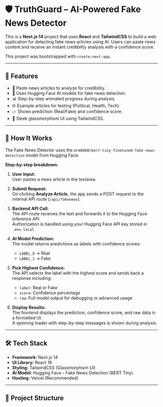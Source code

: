 # 🛡️ TruthGuard – AI-Powered Fake News Detector

This is a **Next.js 14** project that uses **React** and **TailwindCSS** to build a web application for detecting fake news articles using AI. Users can paste news content and receive an instant credibility analysis with a confidence score.

This project was bootstrapped with `create-next-app`.

---

## 🌟 Features

- 📝 Paste news articles to analyze for credibility.  
- 🤖 Uses Hugging Face AI models for fake news detection.  
- 📊 Step-by-step animated progress during analysis.  
- 🌐 Example articles for testing (Political, Health, Tech).  
- 📈 Shows prediction (Real/Fake) and confidence score.  
- 🎨 Sleek glassmorphism UI using TailwindCSS.  

---

## 🧠 How It Works

The Fake News Detector uses the `mrm8488/bert-tiny-finetuned-fake-news-detection` model from Hugging Face.  

**Step-by-step breakdown:**

1. **User Input:**  
   User pastes a news article in the textarea.

2. **Submit Request:**  
   On clicking **Analyze Article**, the app sends a POST request to the internal API route (`/api/fakenews`).

3. **Backend API Call:**  
   The API route receives the text and forwards it to the Hugging Face Inference API.  
   Authorization is handled using your Hugging Face API key stored in `.env.local`.

4. **AI Model Prediction:**  
   The model returns predictions as labels with confidence scores:
   - `LABEL_0` → Real  
   - `LABEL_1` → Fake

5. **Pick Highest Confidence:**  
   The API selects the label with the highest score and sends back a response including:
   - `label`: Real or Fake  
   - `score`: Confidence percentage  
   - `raw`: Full model output for debugging or advanced usage

6. **Display Results:**  
   The frontend displays the prediction, confidence score, and raw data in a formatted UI.  
   A spinning loader with step-by-step messages is shown during analysis.

---

## 🛠️ Tech Stack

- **Framework:** Next.js 14  
- **UI Library:** React 18  
- **Styling:** TailwindCSS (Glassmorphism UI)  
- **AI Model:** Hugging Face – Fake News Detection (BERT Tiny)  
- **Hosting:** Vercel (Recommended)  

---

## 📂 Project Structure

